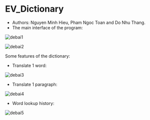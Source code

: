 # EV_Dictionary
+ Authors: Nguyen Minh Hieu, Pham Ngoc Toan and Do Nhu Thang.
+ The main interface of the program:

![debai1](https://user-images.githubusercontent.com/78216372/140933571-c2ae850d-20ac-4d32-9cb5-8ef97a0eafaf.png)

![debai2](https://user-images.githubusercontent.com/78216372/140933593-ae44b78c-c8b1-4d79-bded-e966c0ad48da.png)

Some features of the dictionary:
- Translate 1 word:

![debai3](https://user-images.githubusercontent.com/78216372/140933614-903d0858-b635-4e96-8d92-43bf1a39fad1.png)

- Translate 1 paragraph:

![debai4](https://user-images.githubusercontent.com/78216372/140933629-7be83dd6-52bd-455b-8d65-93c35d79fdaf.png)


- Word lookup history:

![debai5](https://user-images.githubusercontent.com/78216372/140933642-7d86d970-76ff-4eb7-bd6a-e9dca7724cd4.png)
